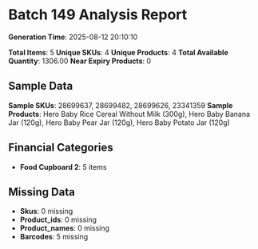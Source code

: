 # Batch 149 Analysis Report

**Generation Time**: 2025-08-12 20:10:10

**Total Items**: 5
**Unique SKUs**: 4
**Unique Products**: 4
**Total Available Quantity**: 1306.00
**Near Expiry Products**: 0

## Sample Data
**Sample SKUs**: 28699637, 28699482, 28699626, 23341359
**Sample Products**: Hero Baby Rice Cereal Without Milk (300g), Hero Baby Banana Jar (120g), Hero Baby Pear Jar (120g), Hero Baby Potato Jar (120g)

## Financial Categories
- **Food Cupboard 2**: 5 items

## Missing Data
- **Skus**: 0 missing
- **Product_ids**: 0 missing
- **Product_names**: 0 missing
- **Barcodes**: 5 missing
